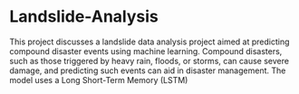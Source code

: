 # Landslide-Analysis
This project discusses a landslide data analysis project aimed at predicting compound disaster events using machine learning. Compound disasters, such as those triggered by heavy rain, floods, or storms, can cause severe damage, and predicting such events can aid in disaster management. The model uses a Long Short-Term Memory (LSTM) 

